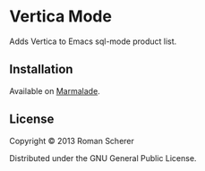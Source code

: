 # Vertica Mode

Adds Vertica to Emacs sql-mode product list.

## Installation

Available on [Marmalade](http://marmalade-repo.org/packages/vertica).

## License

Copyright © 2013 Roman Scherer

Distributed under the GNU General Public License.